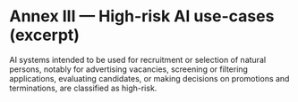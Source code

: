# Annex III — High-risk AI use-cases (excerpt)

AI systems intended to be used for recruitment or selection of natural persons, notably for advertising vacancies, screening or filtering applications, evaluating candidates, or making decisions on promotions and terminations, are classified as high-risk.
